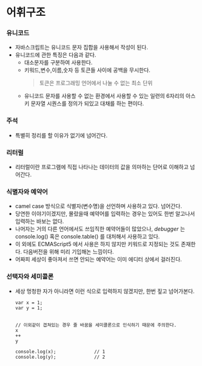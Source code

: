 # 어휘구조
### 유니코드
* 자바스크립트는 유니코드 문자 집합을 사용해서 작성이 된다.
* 유니코드에 관한 특징은 다음과 같다.
    * 대소문자를 구분하여 사용한다.
    * 키워드,변수,이름,숫자 등 토큰들 사이에 공백을 무시한다.       
        > 토큰은 프로그래밍 언어에서 나눌 수 없는 최소 단위        
    * 유니코드 문자를 사용할 수 없는 환경에서 사용할 수 있는 일련의 6자리의 아스키 문자열 시퀀스를 정의가 되있고 대채를 하는 편이다.
### 주석
* 특별히 정리를 할 이유가 없기에 넘어간다.
### 리터럴
* 리터럴이란 프로그램에 직접 나타나는 데이터의 값을 의마하는 단어로 이해하고 넘어간다.
### 식별자와 예약어 
* camel case 방식으로 식별자(변수명)을 선언하며 사용하고 있다. 넘어간다.
* 당연한 이야기이겠지만, 몰랐을때 예약어를 입력하는 경우는 있어도 한번 알고나서 입력하는 바보는 없다.
* 나머자는 거의 다른 언어에서도 쓰임직한 예약어들이 많았으나, *debugger* 는 console.log() 혹은 console.table() 를 대처해서 사용하고 있다.
* 이 외에도 ECMAScript5 에서 사용은 하지 않지만 키워드로 지정되는 것도 존재한다. 다음버전을 위해 미리 기입해논 느낌이다.
* 어짜피 세상이 좋아져서 쓰면 안되는 예약어는 이미 에디터 상에서 걸러진다.
### 선택자와 세미콜론
* 세상 멍청한 자가 아니라면 이런 식으로 입력하지 않겠지만, 한번 짚고 넘어가본다.   
   ```
   var x = 1;
   var y = 1;
   
   
   // 이외같이 겹쳐있는 경우 줄 바꿈을 세미콜론으로 인식하기 때문에 주의한다.
   x
   ++
   y
   
   console.log(x);              // 1 
   console.log(y);              // 2
   ```
    
             
 
   